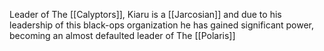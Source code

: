 Leader of The [[Calyptors]], Kiaru is a [[Jarcosian]] and due to his leadership of this black-ops organization he has gained significant power, becoming an almost defaulted leader of The [[Polaris]]